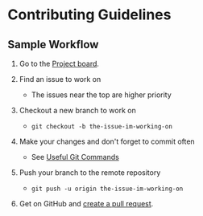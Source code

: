 # Contributing Guidelines

## Sample Workflow

1. Go to the [Project board](https://github.com/gbroques/cozmo-song-match/projects/1).

2. Find an issue to work on
    * The issues near the top are higher priority

3. Checkout a new branch to work on
    * `git checkout -b the-issue-im-working-on`

4. Make your changes and don't forget to commit often
    * See [Useful Git Commands](https://gist.github.com/gbroques/1aee3f2dec5ff578e757f34c9ddc3881)

5. Push your branch to the remote repository
    * `git push -u origin the-issue-im-working-on`

6. Get on GitHub and [create a pull request](https://help.github.com/articles/creating-a-pull-request/).
